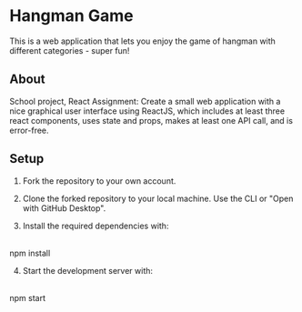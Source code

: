 # Hangman Game

This is a web application that lets you enjoy the game of hangman with different categories - super fun!


## About
School project, React Assignment: Create a small web application with a nice graphical user interface using ReactJS, which includes at least three react components, uses state and props, makes at least one API call, and is error-free.



## Setup

1. Fork the repository to your own account.
2. Clone the forked repository to your local machine. Use the CLI or "Open with GitHub Desktop".

3. Install the required dependencies with:
<br>
npm install

4. Start the development server with:
<br>
npm start